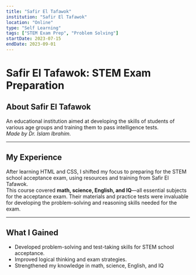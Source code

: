 ```yaml
---
title: "Safir El Tafawok"
institution: "Safir El Tafawok"
location: "Online"
type: "Self Learning"
tags: ["STEM Exam Prep", "Problem Solving"]
startDate: 2023-07-15
endDate: 2023-09-01
---
```


# Safir El Tafawok: STEM Exam Preparation

## About Safir El Tafawok

An educational institution aimed at developing the skills of students of various age groups and training them to pass intelligence tests.  
_Made by Dr. Islam Ibrahim._

---

## My Experience

After learning HTML and CSS, I shifted my focus to preparing for the STEM school acceptance exam, using resources and training from Safir El Tafawok.  
This course covered **math, science, English, and IQ**—all essential subjects for the acceptance exam. Their materials and practice tests were invaluable for developing the problem-solving and reasoning skills needed for the exam.

---

## What I Gained

- Developed problem-solving and test-taking skills for STEM school acceptance.
- Improved logical thinking and exam strategies.
- Strengthened my knowledge in math, science, English, and IQ
